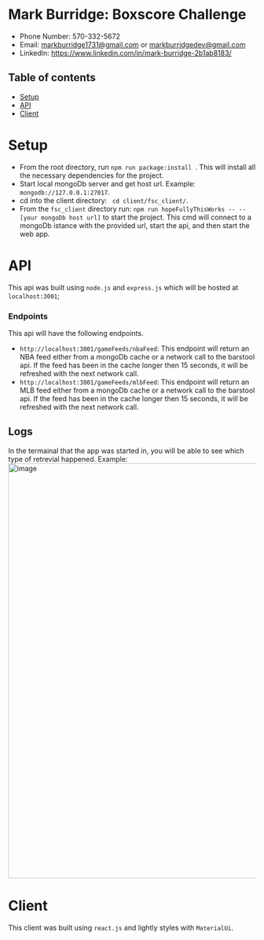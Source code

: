 # Mark Burridge: Boxscore Challenge
* Phone Number: 570-332-5672
* Email: markburridge1731@gmail.com or markburridgedev@gmail.com
* LinkedIn: https://www.linkedin.com/in/mark-burridge-2b1ab8183/
## Table of contents
  * [Setup](#setup)
  * [API](#api)
  * [Client](#client)
# Setup 
  * From the root directory, run `npm run package:install `. This will install all the necessary dependencies for the project. 
  * Start local mongoDb server and get host url. Example: `mongodb://127.0.0.1:27017`. 
  * cd into the client directory: ` cd client/fsc_client/`. 
  * From the `fsc_client` directory run: `npm run hopeFullyThisWorks -- -- [your mongoDb host url]` to start the project. This cmd will connect to a mongoDb istance with the provided url, start the api, and then start the web app. 

# API
This api was built using `node.js` and `express.js` which will be hosted at `localhost:3001`; 
### Endpoints
This api will have the following endpoints. 
* `http://localhost:3001/gameFeeds/nbaFeed`: This endpoint will return an NBA feed either from a mongoDb cache or a network call to the barstool api. If the feed has been in the cache longer then 15 seconds, it will be refreshed with the next network call. 
* `http://localhost:3001/gameFeeds/mlbFeed`: This endpoint will return an MLB feed either from a mongoDb cache or a network call to the barstool api. If the feed has been in the cache longer then 15 seconds, it will be refreshed with the next network call.
## Logs
In the termainal that the app was started in, you will be able to see which type of retrevial happened. Example: 
<img width="844" alt="image" src="https://user-images.githubusercontent.com/129324306/228647212-78c99da2-7446-4332-82b7-ffee9c2664ba.png">


# Client 
This client was built using `react.js` and lightly styles with `MaterialUi`. 




